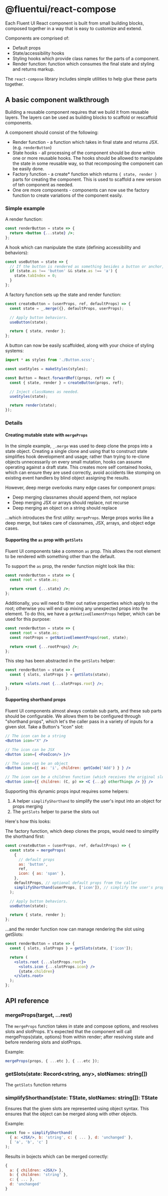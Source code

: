# @fluentui/react-compose

Each Fluent UI React component is built from small building blocks, composed together in a way that is easy to customize and extend.

Components are comprised of:

- Default props
- State/accessibility hooks
- Styling hooks which provide class names for the parts of a component.
- Render function: function which consumes the final state and styling and returns markup.

The `react-compose` library includes simple utilities to help glue these parts together.

## A basic component walkthrough

Building a reusable component requires that we build it from reusable layers. The layers can be used as building blocks to scaffold or rescaffold components.

A component should consist of the following:

- Render function - a function which takes in final state and returns JSX. (e.g. `renderButton`)
- State hooks - all processing of the component should be done within one or more reusable hooks. The hooks should be allowed to manipulate the state in some reusable way, so that recomposing the component can be easily done.
- Factory function - a create\* function which returns `{ state, render }` parts for creating the component. This is used to scaffold a new version of teh component as needed.
- One ore more components - components can now use the factory function to create variations of the component easily.

### Simple example

A render function:

```jsx
const renderButton = state => {
  return <button {...state} />;
};
```

A hook which can manipulate the state (defining accessibility and behaviors):

```jsx
const useButton = state => {
  // If the button is rendered as something besides a button or anchor, make it focusable.
  if (state.as !== 'button' && state.as !== 'a') {
    state.tabIndex = 0;
  }
};
```

A factory function sets up the state and render function:

```jsx
const createButton = (userProps, ref, defaultProps) => {
  const state = _.merge({}, defaultProps, userProps);

  // Apply button behaviors.
  useButton(state);

  return { state, render };
};
```

A button can now be easily scaffolded, along with your choice of styling systems:

```jsx
import * as styles from './Button.scss';

const useStyles = makeStyles(styles);

const Button = React.forwardRef((props, ref) => {
  const { state, render } = createButton(props, ref);

  // Inject classNames as needed.
  useStyles(state);

  return render(state);
});
```

### Details

#### Creating mutable state with `mergeProps`

In the simple example, `_.merge` was used to deep clone the props into a state object. Creating a single clone and using that to construct state simplifies hook development and usage; rather than trying to re-clone objects unnecessarily on every small mutation, hooks can assume operating against a draft state. This creates more self contained hooks, which can ensure they are used correctly, avoid accidents like stomping on existing event handlers by blind object assigning the results.

However, deep merge overlooks many edge cases for component props:

- Deep merging classnames should append them, not replace
- Deep merging JSX or arrays should replace, not recurse
- Deep merging an object on a string should replace

...which introduces the first utility: `mergeProps`. Merge props works like a deep merge, but takes care of classnames, JSX, arrays, and object edge cases.

#### Supporting the `as` prop with `getSlots`

Fluent UI components take a common `as` prop. This allows the root element to be rendered with something other than the default.

To support the `as` prop, the render function might look like this:

```jsx
const renderButton = state => {
  const root = state.as;

  return <root {...state} />;
};
```

Additionally, you will need to filter out native properties which apply to the root; otherwise you will end up mixing any unexpected props into the element. To do this, we have a `getNativeElementProps` helper, which can be used for this purpose:

```jsx
const renderButton = state => {
  const root = state.as;
  const rootProps = getNativeElementProps(root, state);

  return <root {...rootProps} />;
};
```

This step has been abstracted in the `getSlots` helper:

```jsx
const renderButton = state => {
  const { slots, slotProps } = getSlots(state);

  return <slots.root {...slotProps.root} />;
};
```

#### Supporting shorthand props

Fluent UI components almost always contain sub parts, and these sub parts should be configurable. We allows them to be configured through "shorthand props", which let's the caller pass in a variety of inputs for a given slot. Take a Button's "icon" slot:

```jsx
// The icon can be a string
<Button icon="X" />

// The icon can be JSX
<Button icon={ <FooIcon/> }/>

// The icon can be an object
<Button icon={{ as: 'i', children: getCode('Add') } } />

// The icon can be a children function (which receives the original slot and props)
<Button icon={{ children: (C, p) => <C {...p} otherThings /> }} />
```

Supporting this dynamic props input requires some helpers:

1. A helper `simplifyShorthand` to simplify the user's input into an object for props merging
2. The `getSlots` helper to parse the slots out

Here's how this looks:

The factory function, which deep clones the props, would need to simplify the shorthand first:

```jsx
const createButton = (userProps, ref, defaultProps) => {
  const state = mergeProps(
    {
      // default props
      as: 'button',
      ref,
      icon: { as: 'span' },
    },
    defaultProps, // optional default props from the caller
    simplifyShorthand(userProps, ['icon']), // simplify the user's props
  );

  // Apply button behaviors.
  useButton(state);

  return { state, render };
};
```

...and the render function now can manage rendering the slot using getSlots:

```jsx
const renderButton = state => {
  const { slots, slotProps } = getSlots(state, ['icon']);

  return (
    <slots.root {...slotProps.root}>
      <slots.icon {...slotProps.icon} />
      {state.children}
    </slots.root>
  );
};
```

## API reference

### mergeProps(target, ...rest)

The `mergeProps` function takes in state and compose options, and resolves slots and slotProps.
It's expected that the component will call mergeProps(state, options) from within
render; after resolving state and before rendering slots and slotProps.

Example:

```jsx
mergeProps(props, { ...etc }, { ...etc });
```

### getSlots(state: Record<string, any>, slotNames: string[])

The `getSlots` function returns

### simplifyShorthand<TState>(state: TState, slotNames: string[]): TState

Ensures that the given slots are represented using object syntax. This ensures that
the object can be merged along with other objects.

Example:

```jsx
const foo = simplifyShorthand(
  { a: <JSX/>, b: 'string', c: { ... }, d: 'unchanged' },
  [ 'a', 'b', 'c' ]
);
```

Results in bojects which can be merged correctly:

```jsx
{
  a: { children: <JSX/> },
  b: { children: 'string' },
  c: { ... },
  d: 'unchanged'
}
```

